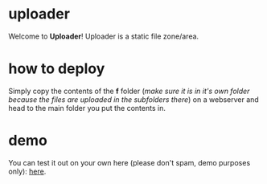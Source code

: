 # uploader
Welcome to **Uploader**! Uploader is a static file zone/area. 

# how to deploy
Simply copy the contents of the **f** folder (*make sure it is in it's own folder because the files are uploaded in the subfolders there*) on a webserver and head to the main folder you put the contents in. 

# demo
You can test it out on your own here (please don't spam, demo purposes only): [here](http://f.kunet.party).
